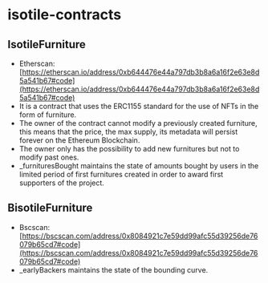 # isotile-contracts

## IsotileFurniture
* Etherscan: [https://etherscan.io/address/0xb644476e44a797db3b8a6a16f2e63e8d5a541b67#code](https://etherscan.io/address/0xb644476e44a797db3b8a6a16f2e63e8d5a541b67#code)
* It is a contract that uses the ERC1155 standard for the use of NFTs in the form of furniture.
* The owner of the contract cannot modify a previously created furniture, this means that the price, the max supply, its metadata will persist forever on the Ethereum Blockchain.
* The owner only has the possibility to add new furnitures but not to modify past ones.
* _furnituresBought maintains the state of amounts bought by users in the limited period of first furnitures created in order to award first supporters of the project.

## BisotileFurniture
* Bscscan: [https://bscscan.com/address/0x8084921c7e59dd99afc55d39256de76079b65cd7#code](https://bscscan.com/address/0x8084921c7e59dd99afc55d39256de76079b65cd7#code)
* _earlyBackers maintains the state of the bounding curve.